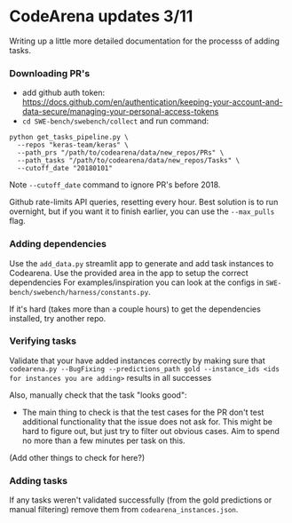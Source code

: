 # CodeArena updates 3/11

Writing up a little more detailed documentation for the processs of adding tasks.

### Downloading PR's
- add github auth token: https://docs.github.com/en/authentication/keeping-your-account-and-data-secure/managing-your-personal-access-tokens
- `cd SWE-bench/swebench/collect` and run command:
```
python get_tasks_pipeline.py \
  --repos "keras-team/keras" \
  --path_prs "/path/to/codearena/data/new_repos/PRs" \
  --path_tasks "/path/to/codearena/data/new_repos/Tasks" \
  --cutoff_date "20180101"
 ```
Note `--cutoff_date` command to ignore PR's before 2018.

Github rate-limits API queries, resetting every hour. Best solution is to run overnight, but if you want it to finish earlier, you can use the `--max_pulls` flag.

### Adding dependencies
Use the `add_data.py` streamlit app to generate and add task instances to Codearena. Use the provided area in the app to setup the correct dependencies
For examples/inspiration you can look at the configs in `SWE-bench/swebench/harness/constants.py`.

If it's hard (takes more than a couple hours) to get the dependencies installed, try another repo.

### Verifying tasks
Validate that your have added instances correctly by making sure that `codearena.py --BugFixing --predictions_path gold --instance_ids <ids for instances you are adding>` results in all successes

Also, manually check that the task "looks good":
- The main thing to check is that the test cases for the PR don't test additional functionality that the issue does not ask for. This might be hard to figure out, but just try to filter out obvious cases. Aim to spend no more than a few minutes per task on this.

(Add other things to check for here?)

### Adding tasks
If any tasks weren't validated successfully (from the gold predictions or manual filtering) remove them from `codearena_instances.json`.
